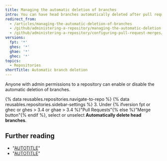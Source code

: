 ```yaml
---
title: Managing the automatic deletion of branches
intro: You can have head branches automatically deleted after pull requests are merged in your repository.
redirect_from:
  - /articles/managing-the-automatic-deletion-of-branches
  - /github/administering-a-repository/managing-the-automatic-deletion-of-branches
  - /github/administering-a-repository/configuring-pull-request-merges/managing-the-automatic-deletion-of-branches
versions:
  fpt: '*'
  ghes: '*'
  ghae: '*'
  ghec: '*'
topics:
  - Repositories
shortTitle: Automatic branch deletion
---
```

Anyone with admin permissions to a repository can enable or disable the automatic deletion of branches.

{% data reusables.repositories.navigate-to-repo %}
{% data reusables.repositories.sidebar-settings %}
3. Under {% ifversion fpt or ghec or ghes > 3.4 or ghae > 3.4 %}"Pull Requests"{% else %}"Merge button"{% endif %}, select or unselect **Automatically delete head branches**.

## Further reading

- "[AUTOTITLE](/pull-requests/collaborating-with-pull-requests/incorporating-changes-from-a-pull-request/merging-a-pull-request)"
- "[AUTOTITLE](/pull-requests/collaborating-with-pull-requests/proposing-changes-to-your-work-with-pull-requests/creating-and-deleting-branches-within-your-repository)"
